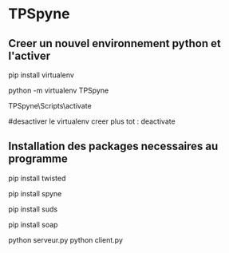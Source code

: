# TPSpyne

## Creer un nouvel environnement python et l'activer

pip install virtualenv

python -m virtualenv TPSpyne

TPSpyne\Scripts\activate

#desactiver le virtualenv creer plus tot : 
deactivate

## Installation des packages necessaires au programme

pip install twisted

pip install spyne

pip install suds

pip install soap

python serveur.py
python client.py
